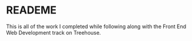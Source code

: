 # READEME

This is all of the work I completed while following along with the Front End Web Development track on Treehouse.
